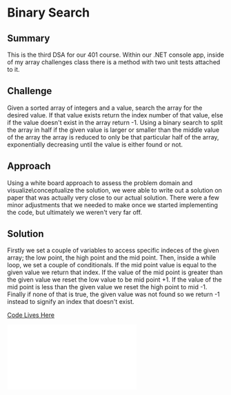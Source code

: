 # Binary Search

## Summary

This is the third  DSA for our 401 course.  Within our .NET console app, inside of my array challenges class there is a method with two unit tests attached to it.

## Challenge

Given a sorted array of integers and a value, search the array for the desired value.  If that value exists return the index number of that value, else if the value doesn't exist in the array return -1.  Using a binary search to split the array in half if the given value is larger or smaller than the middle value of the array the array is reduced to only be that particular half of the array, exponentially decreasing until the value is either found or not.
 
## Approach

Using a white board approach to assess the problem domain and visualize\conceptualize the solution, we were able to write out a solution on paper that was actually very close to our actual solution.  There were a few minor adjustments that we needed to make once we started implementing the code, but ultimately we weren't very far off.

## Solution

Firstly we set a couple of variables to access specific indeces of the given array; the low point, the high point and the mid point.  Then, inside a while loop, we set a couple of conditionals.  If the mid point value is equal to the given value we return that index. If the value of the mid point is greater than the given value we reset the low value to be mid point +1.  If the value of the mid point is less than the given value we reset the high point to mid -1.  Finally if none of that is true, the given value was not found so we return -1 instead to signify an index that doesn't exist.

[Code Lives Here](../Challenges/ArrayChallenges.cs)

![White Board](assets/binarySearch.md)